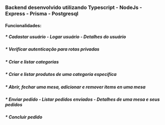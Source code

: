 ### Backend desenvolvido utilizando Typescript - NodeJs - Express - Prisma - Postgresql

#### Funcionalidades:

##### * Cadastar usuário - Logar usuário - Detalhes do usuário
##### * Verificar autenticação para rotas privadas
##### * Criar e listar categorias
##### * Criar e listar produtos de uma categoria específica
##### * Abrir, fechar uma mesa, adicionar e remover items en uma mesa
##### * Enviar pedido - Listar pedidos enviados - Detalhes de uma mesa e seus pedidos
##### * Concluir pedido
